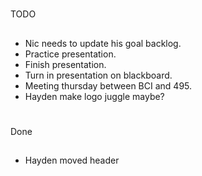 #
TODO

##
- Nic needs to update his goal backlog.
- Practice presentation.
- Finish presentation.
- Turn in presentation on blackboard.
- Meeting thursday between BCI and 495.
- Hayden make logo juggle maybe?

#
Done

##
- Hayden moved header

